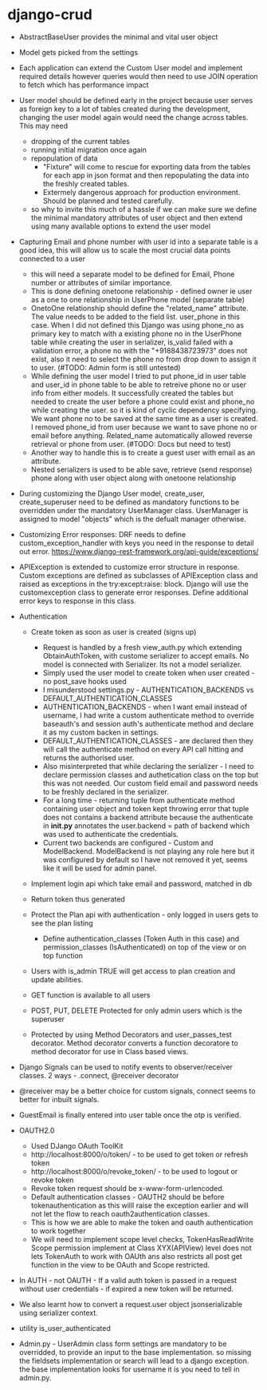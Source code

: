 # django-crud

- AbstractBaseUser provides the minimal and vital user object
- Model gets picked from the settings 
- Each application can extend the Custom User model and implement required details however queries would then need to use JOIN operation to fetch which has performance impact
- User model should be defined early in the project because user serves as foreign key to a lot of tables created during the development, changing the user model again would need the change across tables. This may need 
    - dropping of the current tables
    - running initial migration once again
    - repopulation of data 
        - "Fixture" will come to rescue for exporting data from the tables for each app in json format and then repopulating the data into the freshly created tables.
        - Extermely dangerous approach for production environment. Should be planned and tested carefully.
    - so why to invite this much of a hassle if we can make sure we define the minimal mandatory attributes of user object and then extend using many available options to extend the user model
- Capturing Email and phone number with user id into a separate table is a good idea, this will allow us to scale the most crucial data points connected to a user 
    - this will need a separate model to be defined for Email, Phone number or attributes of similar importance. 
    - This is done defining onetoone relationship - defined owner ie user as a one to one relationship in UserPhone model (separate table)
    - OnetoOne relationship should define the "related_name" attribute. The value needs to be added to the field list. user_phone in this case. When I did not defined this Django was using phone_no as primary key to match with a existing phone no in the UserPhone table while creating the user in serializer, is_valid failed with a validation error, a phone no with the "+9188438723973" does not exist, also it need to select the phone no from drop down to assign it to user. (#TODO: Admin form is still untested)
    - While defining the user model I tried to put phone_id in user table and user_id in phone table to be able to retreive phone no or user info from either models. It successfully created the tables but needed to create the user before a phone could exist and phone_no while creating the user. so it is kind of cyclic dependency specifying. We want phone no to be saved at the same time as a user is created. I removed phone_id from user because we want to save phone no or email before anything. Related_name automatically allowed reverse retrieval or phone from user. (#TODO: Docs but need to test)
    - Another way to handle this is to create a guest user with email as an attribute. 
    - Nested serializers is used to be able save, retrieve (send response) phone along with user object along with onetoone relationship
- During customizing the Django User model, create_user, create_superuser need to be defined as mandatory functions to be overridden under the mandatory UserManager class. UserManager is assigned to model "objects" which is the defualt manager otherwise.
- Customizing Error responses: DRF needs to define custom_exception_handler with keys you need in the response to detail out error. https://www.django-rest-framework.org/api-guide/exceptions/
- APIException is extended to customize error structure in response. Custom exceptions are defined as subclasses of APIException class and raised as exceptions in the try:except:raise: block. Django will use the customexception class to generate error responses. Define additional error keys to response in this class.
- Authentication
    - Create token as soon as user is created (signs up)
        - Request is handled by a fresh view_auth.py which extending ObtainAuthToken, with custome serializer to accept emails. No model is connected with Serializer. Its not a model serializer.
        - Simply used the user model to create token when user created - no post_save hooks used
        - I misunderstood settings.py - AUTHENTICATION_BACKENDS vs DEFAULT_AUTHENTICATION_CLASSES
        - AUTHENTICATION_BACKENDS - when I want email instead of username, I had write a custom authenticate method to override baseauth's and session auth's authenticate method and declare it as my custom backen in settings.
        - DEFAULT_AUTHENTICATION_CLASSES - are declared then they will call the authenticate method on every API call hitting and returns the authorised user.
        - Also misinterpreted that while declaring the serializer - I need to declare permission classes and authetication class on the top but this was not needed. Our custom field email and password needs to be freshly declared in the serializer.
        - For a long time - returning tuple from authenticate method containing user object and token kept throwing error that tuple does not contains a backend attribute because the authenticate in __init.py__ annotates the user.backend = path of backend which was used to authenticate the credentials.
        - Current two backends are configured - Custom and ModelBackend. ModelBackend is not playing any role here but it was configured by default so I have not removed it yet, seems like it will be used for admin panel.

    - Implement login api which take email and password, matched in db
    - Return token thus generated
    - Protect the Plan api with authentication - only logged in users gets to see the plan listing
        - Define authentication_classes (Token Auth in this case) and permission_classes (IsAuthenticated) on top of the view or on top function
    - Users with is_admin TRUE will get access to plan creation and update abilities.
    - GET function is available to all users
    - POST, PUT, DELETE Protected for only admin users which is the superuser
    - Protected by using Method Decorators and user_passes_test decorator. Method decorator converts a function decoratore to method decorator for use in Class based views.
- Django Signals can be used to notify events to observer/receiver classes. 2 ways - .connect, @receiver decorator
- @receiver may be a better choice for custom signals, connect seems to better for inbuilt signals.
- GuestEmail is finally entered into user table once the otp is verified.

- OAUTH2.0
    - Used DJango OAuth ToolKit
    - http://localhost:8000/o/token/ - to be used to get token or refresh token
    - http://localhost:8000/o/revoke_token/ - to be used to logout or revoke token
    - Revoke token request should be x-www-form-urlencoded.
    - Default authentication classes - OAUTH2 should be before tokenauthentication as this willl raise the exception earlier and will not let the flow to reach oauth2authentication classes.
    - This is how we are able to make the token and oauth authentication to work together
    - We will need to implement scope level checks, TokenHasReadWrite Scope permission implement at Class XYX(APIView) level does not lets TokenAuth to work with OAUth ans also restricts all post get function in the view to be OAuth and Scope restricted.
- In AUTH - not OAUTH - If a valid auth token is passed in a request without user credentials - if expired a new token will be returned. 
- We also learnt how to convert a request.user object jsonserializable using serializer context.
- utility is_user_authenticated
- Admin.py - UserAdmin class form settings are mandatory to be overridded, to provide an input to the base implementation. so missing the fieldsets implementation or search will lead to a django exception. the base implementation looks for username it is you need to tell in admin.py.
